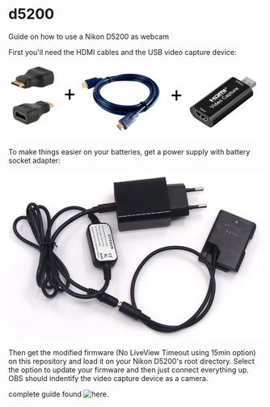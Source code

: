 # d5200
Guide on how to use a Nikon D5200 as webcam

First you'll need the HDMI cables and the USB video capture device:

![](imgs/cables.png)

To make things easier on your batteries, get a power supply with battery socket adapter:

![](imgs/bat.png)

Then get the modified firmware (No LiveView Timeout using 15min option) on this repository and load it on your Nikon D5200's root directory.
Select the option to update your firmware and then just connect everything up.
OBS should indentify the video capture device as a camera. 

complete guide found ![here](https://www.youtube.com/watch?v=EEmr4JErRlc). 